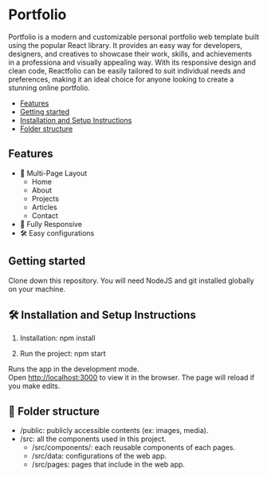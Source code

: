 # Portfolio

Portfolio is a modern and customizable personal portfolio web template built using the popular React library. It provides an easy way for developers, designers, and creatives to showcase their work, skills, and achievements in a professiona and visually appealing way. With its responsive design and clean code, Reactfolio can be easily tailored to suit individual needs and preferences, making it an ideal choice for anyone looking to create a stunning online portfolio.



-   [Features](#-features)
-   [Getting started](#-getting-started)
-   [Installation and Setup Instructions](#-installation-and-setup-instructions)
-   [Folder structure](#-folder-structure)

## Features

-   📖 Multi-Page Layout
    -   Home
    -   About
    -   Projects
    -   Articles
    -   Contact
-   📱 Fully Responsive
-   🛠 Easy configurations

## Getting started

Clone down this repository. You will need NodeJS and git installed globally on your machine.

## 🛠 Installation and Setup Instructions

1. Installation: npm install

2. Run the project: npm start

Runs the app in the development mode.\
Open [http://localhost:3000](http://localhost:3000) to view it in the browser.
The page will reload if you make edits.

## 📁 Folder structure

-   /public: publicly accessible contents (ex: images, media).
-   /src: all the components used in this project.
    -   /src/components/: each reusable components of each pages.
    -   /src/data: configurations of the web app.
    -   /src/pages: pages that include in the web app.